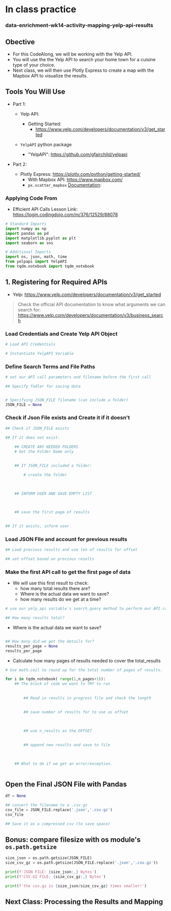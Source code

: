 # In class practice

### data-enrichment-wk14-activity-mapping-yelp-api-results
 

## Obective

- For this CodeAlong, we will be working with the Yelp API. 
- You will use the the Yelp API to search your home town for a cuisine type of your choice.
- Next class, we will then use Plotly Express to create a map with the Mapbox API to visualize the results.
    
    

## Tools You Will Use
- Part 1:
    - Yelp API:
        - Getting Started: 
            - https://www.yelp.com/developers/documentation/v3/get_started

    - `YelpAPI` python package
        -  "YelpAPI": https://github.com/gfairchild/yelpapi
- Part 2:

    - Plotly Express: https://plotly.com/python/getting-started/
        - With Mapbox API: https://www.mapbox.com/
        - `px.scatter_mapbox` [Documentation](https://plotly.com/python/scattermapbox/): 




### Applying Code From
- Efficient API Calls Lesson Link: https://login.codingdojo.com/m/376/12529/88078


```python
# Standard Imports
import numpy as np
import pandas as pd
import matplotlib.pyplot as plt
import seaborn as sns

# Additional Imports
import os, json, math, time
from yelpapi import YelpAPI
from tqdm.notebook import tqdm_notebook
```

## 1. Registering for Required APIs


- Yelp: https://www.yelp.com/developers/documentation/v3/get_started


> Check the official API documentation to know what arguments we can search for: https://www.yelp.com/developers/documentation/v3/business_search

### Load Credentials and Create Yelp API Object


```python
# Load API Credentials

```


```python
# Instantiate YelpAPI Variable

```

### Define Search Terms and File Paths


```python
# set our API call parameters and filename before the first call

```


```python
## Specify fodler for saving data


# Specifying JSON_FILE filename (can include a folder)
JSON_FILE = None
```

### Check if Json File exists and Create it if it doesn't


```python
## Check if JSON_FILE exists

## If it does not exist: 
    
    ## CREATE ANY NEEDED FOLDERS
    # Get the Folder Name only

    
    ## If JSON_FILE included a folder:

        # create the folder

        
        
    ## INFORM USER AND SAVE EMPTY LIST

    
    
    ## save the first page of results

        
## If it exists, inform user

```

### Load JSON FIle and account for previous results


```python
## Load previous results and use len of results for offset

## set offset based on previous results

```

### Make the first API call to get the first page of data

- We will use this first result to check:
    - how many total results there are?
    - Where is the actual data we want to save?
    - how many results do we get at a time?



```python
# use our yelp_api variable's search_query method to perform our API call

```


```python
## How many results total?

```

- Where is the actual data we want to save?


```python

```


```python
## How many did we get the details for?
results_per_page = None
results_per_page
```

- Calculate how many pages of results needed to cover the total_results


```python
# Use math.ceil to round up for the total number of pages of results.

```


```python
for i in tqdm_notebook( range(1,n_pages+1)):
    ## The block of code we want to TRY to run
        
        
        ## Read in results in progress file and check the length

        
        ## save number of results for to use as offset
        
        
        
        ## use n_results as the OFFSET 
        

        ## append new results and save to file
        

            
    ## What to do if we get an error/exception.
        

```

## Open the Final JSON File with Pandas


```python
df = None
```


```python
## convert the filename to a .csv.gz
csv_file = JSON_FILE.replace('.json','.csv.gz')
csv_file
```


```python
## Save it as a compressed csv (to save space)

```

## Bonus: compare filesize with os module's `os.path.getsize`


```python
size_json = os.path.getsize(JSON_FILE)
size_csv_gz = os.path.getsize(JSON_FILE.replace('.json','.csv.gz'))

print(f'JSON FILE: {size_json:,} Bytes')
print(f'CSV.GZ FILE: {size_csv_gz:,} Bytes')

print(f'the csv.gz is {size_json/size_csv_gz} times smaller!')
```

## Next Class: Processing the Results and Mapping 
